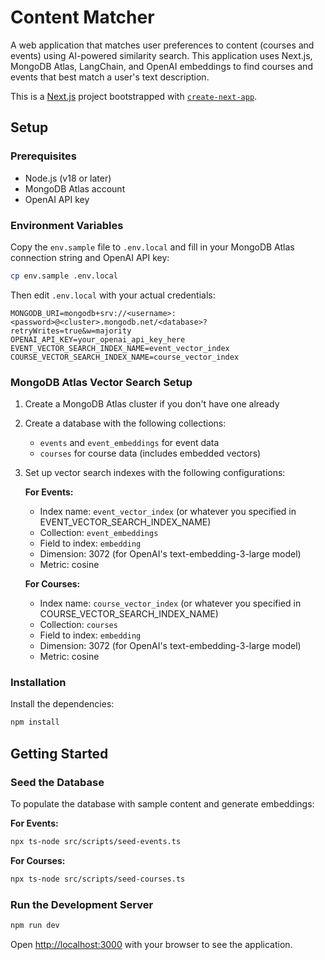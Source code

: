 # Content Matcher

A web application that matches user preferences to content (courses and events) using AI-powered similarity search. This application uses Next.js, MongoDB Atlas, LangChain, and OpenAI embeddings to find courses and events that best match a user's text description.

This is a [Next.js](https://nextjs.org) project bootstrapped with [`create-next-app`](https://nextjs.org/docs/app/api-reference/cli/create-next-app).

## Setup

### Prerequisites

- Node.js (v18 or later)
- MongoDB Atlas account
- OpenAI API key

### Environment Variables

Copy the `env.sample` file to `.env.local` and fill in your MongoDB Atlas connection string and OpenAI API key:

```bash
cp env.sample .env.local
```

Then edit `.env.local` with your actual credentials:

```
MONGODB_URI=mongodb+srv://<username>:<password>@<cluster>.mongodb.net/<database>?retryWrites=true&w=majority
OPENAI_API_KEY=your_openai_api_key_here
EVENT_VECTOR_SEARCH_INDEX_NAME=event_vector_index
COURSE_VECTOR_SEARCH_INDEX_NAME=course_vector_index
```

### MongoDB Atlas Vector Search Setup

1. Create a MongoDB Atlas cluster if you don't have one already
2. Create a database with the following collections:
   - `events` and `event_embeddings` for event data
   - `courses` for course data (includes embedded vectors)
3. Set up vector search indexes with the following configurations:

   **For Events:**
   - Index name: `event_vector_index` (or whatever you specified in EVENT_VECTOR_SEARCH_INDEX_NAME)
   - Collection: `event_embeddings`
   - Field to index: `embedding`
   - Dimension: 3072 (for OpenAI's text-embedding-3-large model)
   - Metric: cosine
   
   **For Courses:**
   - Index name: `course_vector_index` (or whatever you specified in COURSE_VECTOR_SEARCH_INDEX_NAME)
   - Collection: `courses`
   - Field to index: `embedding`
   - Dimension: 3072 (for OpenAI's text-embedding-3-large model)
   - Metric: cosine

### Installation

Install the dependencies:

```bash
npm install
```

## Getting Started

### Seed the Database

To populate the database with sample content and generate embeddings:

**For Events:**
```bash
npx ts-node src/scripts/seed-events.ts
```

**For Courses:**
```bash
npx ts-node src/scripts/seed-courses.ts
```

### Run the Development Server

```bash
npm run dev
```

Open [http://localhost:3000](http://localhost:3000) with your browser to see the application.